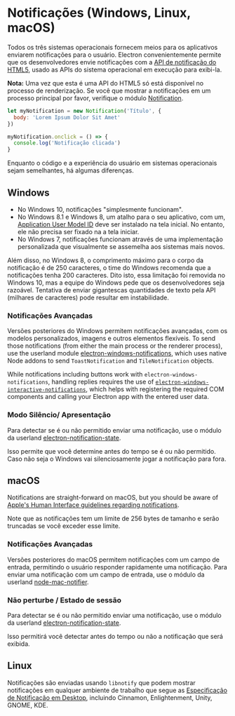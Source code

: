# Notificações (Windows, Linux, macOS)

Todos os três sistemas operacionais fornecem meios para os aplicativos enviarem notificações para o usuário. Electron convenientemente permite que os desenvolvedores envie notificações com a [API de notificação do HTML5](https://notifications.spec.whatwg.org/), usado as APIs do sistema operacional em execução para exibi-la.

**Nota:** Uma vez que esta é uma API do HTML5 só está disponível no processo de renderização. Se você que mostrar a notificações em um processo principal por favor, verifique o módulo [Notification](../api/notification.md).

```javascript
let myNotification = new Notification('Título', {
  body: 'Lorem Ipsum Dolor Sit Amet'
})

myNotification.onclick = () => {
  console.log('Notificação clicada')
}
```

Enquanto o código e a experiência do usuário em sistemas operacionais sejam semelhantes, há algumas diferenças.

## Windows

* No Windows 10, notificações "simplesmente funcionam".
* No Windows 8.1 e Windows 8, um atalho para o seu aplicativo, com um, [Application User Model ID](https://msdn.microsoft.com/en-us/library/windows/desktop/dd378459(v=vs.85).aspx) deve ser instalado na tela inicial. No entanto, ele não precisa ser fixado na a tela iniciar.
* No Windows 7, notificações funcionam através de uma implementação personalizada que visualmente se assemelha aos sistemas mais novos.

Além disso, no Windows 8, o comprimento máximo para o corpo da notificação é de 250 caracteres, o time do Windows recomenda que a notificações tenha 200 caracteres. Dito isto, essa limitação foi removida no Windows 10, mas a equipe do Windows pede que os desenvolvedores seja razoável. Tentativa de enviar gigantescas quantidades de texto pela API (milhares de caracteres) pode resultar em instabilidade.

### Notificações Avançadas

Versões posteriores do Windows permitem notificações avançadas, com os modelos personalizados, imagens e outros elementos flexíveis. To send those notifications (from either the main process or the renderer process), use the userland module [electron-windows-notifications](https://github.com/felixrieseberg/electron-windows-notifications), which uses native Node addons to send `ToastNotification` and `TileNotification` objects.

While notifications including buttons work with `electron-windows-notifications`, handling replies requires the use of [`electron-windows-interactive-notifications`](https://github.com/felixrieseberg/electron-windows-interactive-notifications), which helps with registering the required COM components and calling your Electron app with the entered user data.

### Modo Silêncio/ Apresentação

Para detectar se é ou não permitido enviar uma notificação, use o módulo da userland [electron-notification-state](https://github.com/felixrieseberg/electron-notification-state).

Isso permite que você determine antes do tempo se é ou não permitido. Caso não seja o Windows vai silenciosamente jogar a notificação para fora.

## macOS

Notifications are straight-forward on macOS, but you should be aware of [Apple's Human Interface guidelines regarding notifications](https://developer.apple.com/macos/human-interface-guidelines/system-capabilities/notifications/).

Note que as notificações tem um limite de 256 bytes de tamanho e serão truncadas se você exceder esse limite.

### Notificações Avançadas

Versões posteriores do macOS permitem notificações com um campo de entrada, permitindo o usuário responder rapidamente uma notificação. Para enviar uma notificação com um campo de entrada, use o módulo da userland [node-mac-notifier](https://github.com/CharlieHess/node-mac-notifier).

### Não perturbe / Estado de sessão

Para detectar se é ou não permitido enviar uma notificação, use o módulo da userland [electron-notification-state](https://github.com/felixrieseberg/electron-notification-state).

Isso permitirá você detectar antes do tempo ou não a notificação que será exibida.

## Linux

Notificações são enviadas usando `libnotify` que podem mostrar notificações em qualquer ambiente de trabalho que segue as [Especificação de Notificação em Desktop](https://developer.gnome.org/notification-spec/), incluindo Cinnamon, Enlightenment, Unity, GNOME, KDE.